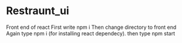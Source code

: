 # Restraunt_ui
Front end of react
First write npm i
Then change directory to front end
Again type npm i (for installing react dependecy).
then type npm start
